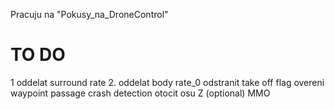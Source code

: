 Pracuju na "Pokusy_na_DroneControl"

# TO DO
1 oddelat surround rate
2. oddelat body rate_0
odstranit take off flag
overeni waypoint passage
crash detection
otocit osu Z (optional)
MMO
